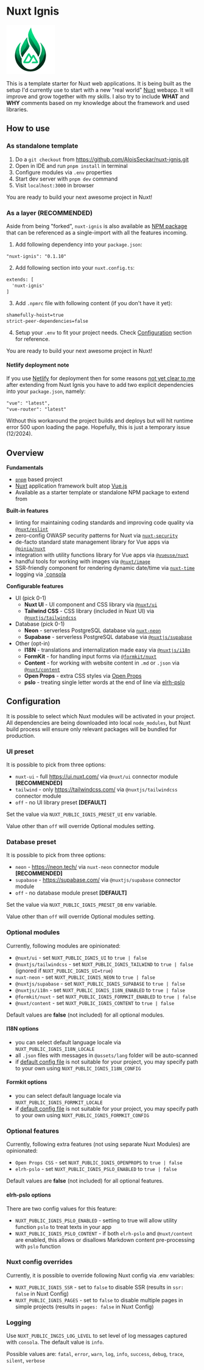 # Nuxt Ignis

![Nuxt Ignis](https://github.com/AloisSeckar/nuxt-ignis/blob/main/public/nuxt-ignis.png)

This is a template starter for Nuxt web applications. It is being built as the setup I'd currently use to start with a new "real world" [Nuxt](https://nuxt.com/) webapp. It will improve and grow together with my skills. I also try to include **WHAT** and **WHY** comments based on my knowledge about the framework and used libraries.

## How to use

### As standalone template
1. Do a `git checkout` from https://github.com/AloisSeckar/nuxt-ignis.git
2. Open in IDE and run `pnpm install` in terminal
3. Configure modules via `.env` properties
4. Start dev server with `pnpm dev` command
5. Visit `localhost:3000` in browser

You are ready to build your next awesome project in Nuxt!

### As a layer (RECOMMENDED)
Aside from being "forked", `nuxt-ignis` is also available as [NPM package](https://www.npmjs.com/package/nuxt-ignis) that can be referenced as a single-import with all the features incoming.

1) Add following dependency into your `package.json`:
```
"nuxt-ignis": "0.1.10"
```

2) Add following section into your `nuxt.config.ts`:
```
extends: [
  'nuxt-ignis'
]
```

3) Add `.npmrc` file with following content (if you don't have it yet):
```
shamefully-hoist=true
strict-peer-dependencies=false
```

4) Setup your `.env` to fit your project needs. Check [Configuration](#Configuration) section for reference.

You are ready to build your next awesome project in Nuxt!

#### Netlify deployment note
If you use [Netlify](https://www.netlify.com/) for deployment then for some reasons [not yet clear to me](https://github.com/nuxt/nuxt/discussions/30187) after extending from Nuxt Ignis you have to add two explicit dependencies into your `package.json`, namely:
```
"vue": "latest",
"vue-router": "latest"
```
Without this workaround the project builds and deploys but will hit runtime error 500 upon loading the page. Hopefully, this is just a temporary issue (12/2024).

## Overview

**Fundamentals**
- [`pnpm`](https://pnpm.io/) based project
- [Nuxt](https://nuxt.com/) application framework built atop [Vue.js](https://vuejs.org/)
- Available as a starter template or standalone NPM package to extend from

**Built-in features**
- linting for maintaining coding standards and improving code quality via [`@nuxt/eslint`](https://nuxt.com/modules/eslint) 
- zero-config OWASP security patterns for Nuxt via [`nuxt-security`](https://nuxt-security.vercel.app/)
- de-facto standard state management library for Vue apps via [`@pinia/nuxt`](https://pinia.vuejs.org/ssr/nuxt.html)
- integration with utility functions library for Vue apps via [`@vueuse/nuxt`](https://vueuse.org/nuxt/README.html)
- handful tools for working with images via [`@nuxt/image`](https://image.nuxt.com/) 
- SSR-friendly component for rendering dynamic date/time via [`nuxt-time`](https://nuxt.com/modules/time)
- logging via [`consola](https://github.com/unjs/consola)

**Configurable features**
- UI (pick 0-1)
  - **Nuxt UI** - UI component and CSS library via [`@nuxt/ui`](https://ui.nuxt.com/) 
  - **Tailwind CSS** - CSS library (included in Nuxt UI) via [`@nuxtjs/tailwindcss`](https://tailwindcss.nuxtjs.org/) 
- Database (pick 0-1)
  - **Neon** - serverless PostgreSQL database via [`nuxt-neon`](https://github.com/AloisSeckar/nuxt-neon/) 
  - **Supabase** - serverless PostgreSQL database via [`@nuxtjs/supabase`](https://supabase.nuxtjs.org/) 
- Other (opt-in)
  - **I18N** - translations and internalization made easy via [`@nuxtjs/i18n`](hhttps://i18n.nuxtjs.org/) 
  - **FormKit** - for handling input forms via [`@formkit/nuxt`](https://nuxt.com/modules/formkit) 
  - **Content** - for working with website content in `.md` or `.json` via [`@nuxt/content`](https://content.nuxt.com/) 
  - **Open Props** - extra CSS styles via [Open Props](https://open-props.style/)
  - **pslo** - treating single letter words at the end of line via [elrh-pslo](https://open-props.style/)

## Configuration
It is possible to select which Nuxt modules will be activated in your project. All dependencies are being downloaded into local `node_modules`, but Nuxt build process will ensure only relevant packages will be bundled for production.

### UI preset
It is possible to pick from three options:
- `nuxt-ui` - full https://ui.nuxt.com/ via `@nuxt/ui` connector module **[RECOMMENDED]**
- `tailwind` - only https://tailwindcss.com/ via `@nuxtjs/tailwindcss` connector module
- `off` - no UI library preset **[DEFAULT]**

Set the value via `NUXT_PUBLIC_IGNIS_PRESET_UI` env variable.

Value other than `off` will override Optional modules setting.

### Database preset
It is possible to pick from three options:
- `neon` - https://neon.tech/ via `nuxt-neon` connector module **[RECOMMENDED]**
- `supabase` - https://supabase.com/ via `@nuxtjs/supabase` connector module
- `off` - no database module preset **[DEFAULT]**

Set the value via `NUXT_PUBLIC_IGNIS_PRESET_DB` env variable.

Value other than `off` will override Optional modules setting.

### Optional modules
Currently, following modules are opinionated:
- `@nuxt/ui` - set `NUXT_PUBLIC_IGNIS_UI` to `true | false`
- `@nuxtjs/tailwindcss` - set `NUXT_PUBLIC_IGNIS_TAILWIND` to `true | false` (ignored if `NUXT_PUBLIC_IGNIS_UI=true`)
- `nuxt-neon` - set `NUXT_PUBLIC_IGNIS_NEON` to `true | false`
- `@nuxtjs/supabase` - set `NUXT_PUBLIC_IGNIS_SUPABASE` to `true | false`
- `@nuxtjs/i18n` - set `NUXT_PUBLIC_IGNIS_I18N_ENABLED` to `true | false`
- `@formkit/nuxt` - set `NUXT_PUBLIC_IGNIS_FORMKIT_ENABLED` to `true | false`
- `@nuxt/content` - set `NUXT_PUBLIC_IGNIS_CONTENT` to `true | false`

Default values are **false** (not included) for all optional modules.

#### I18N options
- you can select default language locale via `NUXT_PUBLIC_IGNIS_I18N_LOCALE`
- all `.json` files with messages in `@assets/lang` folder will be auto-scanned
- if [default config file](https://github.com/AloisSeckar/nuxt-ignis/blob/main/i18n.config.ts) is not suitable for your project, you may specify path to your own using `NUXT_PUBLIC_IGNIS_I18N_CONFIG`

#### Formkit options
- you can select default language locale via `NUXT_PUBLIC_IGNIS_FORMKIT_LOCALE`
- if [default config file](https://github.com/AloisSeckar/nuxt-ignis/blob/main/i18n.config.ts) is not suitable for your project, you may specify path to your own using `NUXT_PUBLIC_IGNIS_FORMKIT_CONFIG`

### Optional features
Currently, following extra features (not using separate Nuxt Modules) are opinionated:
- `Open Props CSS` - set `NUXT_PUBLIC_IGNIS_OPENPROPS` to `true | false`
- `elrh-pslo` - set `NUXT_PUBLIC_IGNIS_PSLO_ENABLED` to `true | false`

Default values are **false** (not included) for all optional features.

#### elrh-pslo options
There are two config values for this feature:
- `NUXT_PUBLIC_IGNIS_PSLO_ENABLED` - setting to true will allow utility function `pslo` to treat texts in your app
- `NUXT_PUBLIC_IGNIS_PSLO_CONTENT` - if both `elrh-pslo` and `@nuxt/content` are enabled, this allows or disallows Markdown content pre-processing with `pslo` function

### Nuxt config overrides
Currently, it is possible to override following Nuxt config via .env variables:
- `NUXT_PUBLIC_IGNIS_SSR` - set to `false` to disable SSR (results in `ssr: false` in Nuxt Config)
- `NUXT_PUBLIC_IGNIS_PAGES` - set to `false` to disable multiple pages in simple projects (results in `pages: false` in Nuxt Config)

### Logging
Use `NUXT_PUBLIC_INGIS_LOG_LEVEL` to set level of log messages captured with `consola`. The default value is `info`.

Possible values are: `fatal`, `error`, `warn`, `log`, `info`, `success`, `debug`, `trace`, `silent`, `verbose`
